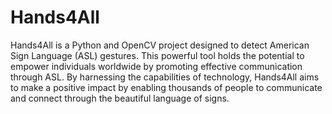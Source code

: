 # Hands4All
Hands4All is a Python and OpenCV project designed to detect American Sign Language (ASL) gestures. This powerful tool holds the potential to empower individuals worldwide by promoting effective communication through ASL. By harnessing the capabilities of technology, Hands4All aims to make a positive impact by enabling thousands of people to communicate and connect through the beautiful language of signs.
